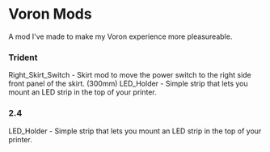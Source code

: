 # Voron Mods

A mod I've made to make my Voron experience more pleasureable.

### Trident

Right_Skirt_Switch - Skirt mod to move the power switch to the right side front panel of the skirt. (300mm)
LED_Holder - Simple strip that lets you mount an LED strip in the top of your printer.

### 2.4
LED_Holder - Simple strip that lets you mount an LED strip in the top of your printer.
